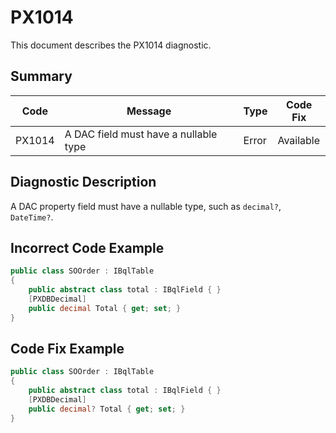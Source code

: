 # PX1014
This document describes the PX1014 diagnostic.

## Summary

| Code   | Message                               | Type    | Code Fix  | 
| ------ | ------------------------------------- | ------- | --------- | 
| PX1014 | A DAC field must have a nullable type | Error   | Available |

## Diagnostic Description
A DAC property field must have a nullable type, such as `decimal?`, `DateTime?`.

## Incorrect Code Example

```C#
public class SOOrder : IBqlTable
{
    public abstract class total : IBqlField { }
    [PXDBDecimal]
    public decimal Total { get; set; }
}
```

## Code Fix Example

```C#
public class SOOrder : IBqlTable
{
    public abstract class total : IBqlField { }
    [PXDBDecimal]
    public decimal? Total { get; set; }
}
```